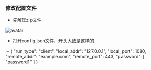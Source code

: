 ### 修改配置文件
- 先解压zip文件  

![avatar](../res/mac-upzip.png)
- 打开config.json文件，开头大致是这样的

···
{
    "run_type": "client",
    "local_addr": "127.0.0.1",
    "local_port": 1080,
    "remote_addr": "example.com",
    "remote_port": 443,
    "password": [
        "password1"
    ]
}
···
